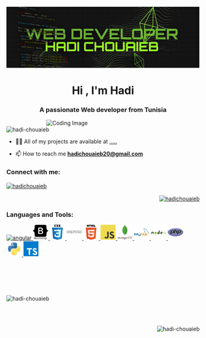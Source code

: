 ![logo](https://github.com/Hadi-chouaieb/Hadi-chouaieb/blob/main/hadi.png)
<h1 align="center">Hi , I'm Hadi</h1>
<h3 align="center">A passionate Web developer from Tunisia</h3>
<img src='https://media.tenor.com/eel18OEN2gIAAAAd/hacker-computer.gif' width='400' alt='Coding Image' align='right'>

<p align="left"> <img src="https://komarev.com/ghpvc/?username=hadi-chouaieb&label=Profile%20views&color=0e75b6&style=flat" alt="hadi-chouaieb" /> </p>

- 👨‍💻 All of my projects are available at [.....](.....)

- 📫 How to reach me **hadichouaieb20@gmail.com**

<h3 align="left">Connect with me:</h3>
<p align="left">
<a href="https://fb.com/hadichouaieb" target="blank"><img align="center" src="https://raw.githubusercontent.com/rahuldkjain/github-profile-readme-generator/master/src/images/icons/Social/facebook.svg" alt="hadichouaieb" height="30" width="40" /></a>
</p>
<p align="right">
<a href="hadichouaieb20@gmail.com" target="blank"><img align="center" src="https://tadviser.com/images/thumb/5/5e/GMail_LOGO_02.png/840px-GMail_LOGO_02.png" alt="hadichouaieb" height="50" width="60" /></a>
</p>

<h3 align="left">Languages and Tools:</h3>
<p align="left"> <a href="https://angular.io" target="_blank" rel="noreferrer"> <img src="https://angular.io/assets/images/logos/angular/angular.svg" alt="angular" width="40" height="40"/> </a> <a href="https://getbootstrap.com" target="_blank" rel="noreferrer"> <img src="https://raw.githubusercontent.com/devicons/devicon/master/icons/bootstrap/bootstrap-plain-wordmark.svg" alt="bootstrap" width="40" height="40"/> </a> <a href="https://www.w3schools.com/css/" target="_blank" rel="noreferrer"> <img src="https://raw.githubusercontent.com/devicons/devicon/master/icons/css3/css3-original-wordmark.svg" alt="css3" width="40" height="40"/> </a> <a href="https://expressjs.com" target="_blank" rel="noreferrer"> <img src="https://raw.githubusercontent.com/devicons/devicon/master/icons/express/express-original-wordmark.svg" alt="express" width="40" height="40"/> </a> <a href="https://www.w3.org/html/" target="_blank" rel="noreferrer"> <img src="https://raw.githubusercontent.com/devicons/devicon/master/icons/html5/html5-original-wordmark.svg" alt="html5" width="40" height="40"/> </a> <a href="https://developer.mozilla.org/en-US/docs/Web/JavaScript" target="_blank" rel="noreferrer"> <img src="https://raw.githubusercontent.com/devicons/devicon/master/icons/javascript/javascript-original.svg" alt="javascript" width="40" height="40"/> </a> <a href="https://www.mongodb.com/" target="_blank" rel="noreferrer"> <img src="https://raw.githubusercontent.com/devicons/devicon/master/icons/mongodb/mongodb-original-wordmark.svg" alt="mongodb" width="40" height="40"/> </a> <a href="https://www.mysql.com/" target="_blank" rel="noreferrer"> <img src="https://raw.githubusercontent.com/devicons/devicon/master/icons/mysql/mysql-original-wordmark.svg" alt="mysql" width="40" height="40"/> </a> <a href="https://nodejs.org" target="_blank" rel="noreferrer"> <img src="https://raw.githubusercontent.com/devicons/devicon/master/icons/nodejs/nodejs-original-wordmark.svg" alt="nodejs" width="40" height="40"/> </a> <a href="https://www.php.net" target="_blank" rel="noreferrer"> <img src="https://raw.githubusercontent.com/devicons/devicon/master/icons/php/php-original.svg" alt="php" width="40" height="40"/> </a> <a href="https://www.python.org" target="_blank" rel="noreferrer"> <img src="https://raw.githubusercontent.com/devicons/devicon/master/icons/python/python-original.svg" alt="python" width="40" height="40"/> </a> <a href="https://www.typescriptlang.org/" target="_blank" rel="noreferrer"> <img src="https://raw.githubusercontent.com/devicons/devicon/master/icons/typescript/typescript-original.svg" alt="typescript" width="40" height="40"/> </a>  </p>

<br><br><br><br>

<p><img align="center" src="https://github-readme-stats.vercel.app/api/top-langs?username=hadi-chouaieb&show_icons=true&locale=en&layout=compact" alt="hadi-chouaieb" /></p> 
<br><br>
<p><img align="right" src="https://github-readme-stats.vercel.app/api?username=hadi-chouaieb&show_icons=true&locale=en" alt="hadi-chouaieb" /></p>


